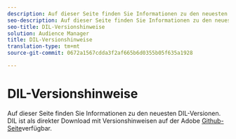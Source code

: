 ```yaml
---
description: Auf dieser Seite finden Sie Informationen zu den neuesten DIL-Versionen
seo-description: Auf dieser Seite finden Sie Informationen zu den neuesten DIL-Versionen
seo-title: DIL-Versionshinweise
solution: Audience Manager
title: DIL-Versionshinweise
translation-type: tm+mt
source-git-commit: 0672a1567cdda3f2af665b6d0355b05f635a1928

---
```



# DIL-Versionshinweise

Auf dieser Seite finden Sie Informationen zu den neuesten DIL-Versionen. DIL ist als direkter Download mit Versionshinweisen auf der Adobe [Github-Seite](https://github.com/Adobe-Marketing-Cloud/dil/releases)verfügbar.

